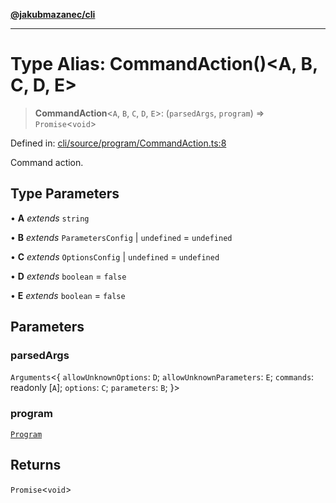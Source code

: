 [**@jakubmazanec/cli**](../README.md)

---

# Type Alias: CommandAction()\<A, B, C, D, E\>

> **CommandAction**\<`A`, `B`, `C`, `D`, `E`\>: (`parsedArgs`, `program`) => `Promise`\<`void`\>

Defined in:
[cli/source/program/CommandAction.ts:8](https://github.com/jakubmazanec/tools/blob/90a5050fae768000bb00b2044438762c3c8c0f98/packages/cli/source/program/CommandAction.ts#L8)

Command action.

## Type Parameters

• **A** _extends_ `string`

• **B** _extends_ `ParametersConfig` \| `undefined` = `undefined`

• **C** _extends_ `OptionsConfig` \| `undefined` = `undefined`

• **D** _extends_ `boolean` = `false`

• **E** _extends_ `boolean` = `false`

## Parameters

### parsedArgs

`Arguments`\<\{ `allowUnknownOptions`: `D`; `allowUnknownParameters`: `E`; `commands`: readonly
\[`A`\]; `options`: `C`; `parameters`: `B`; \}\>

### program

[`Program`](../classes/Program.md)

## Returns

`Promise`\<`void`\>
